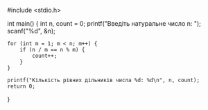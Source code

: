 #include <stdio.h>

int main() {
    int n, count = 0;
    printf("Введіть натуральне число n: ");
    scanf("%d", &n);

    for (int m = 1; m < n; m++) {
        if (n / m == n % m) {
            count++;
        }
    }

    printf("Кількість рівних дільників числа %d: %d\n", n, count);
    return 0;
}
